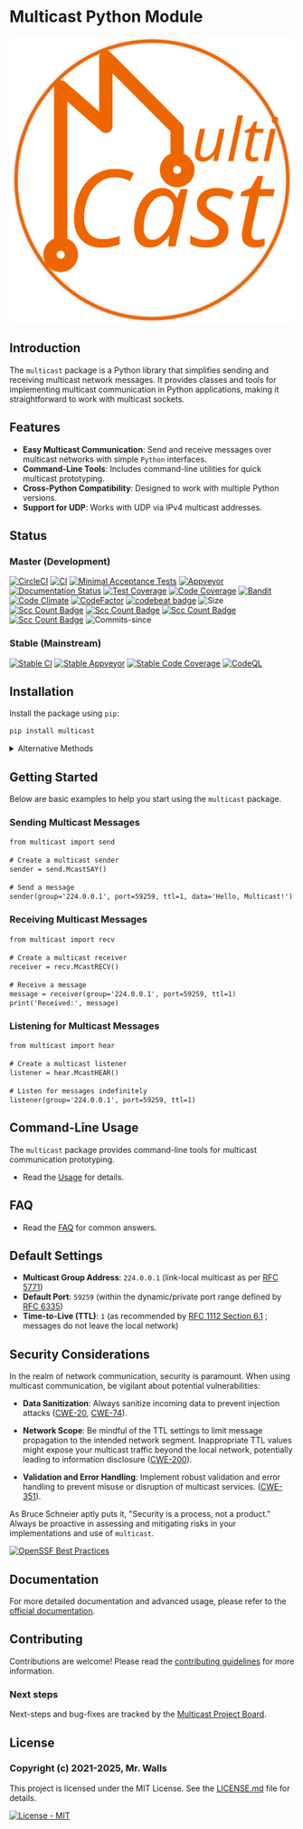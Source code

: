 # Multicast Python Module

![Mcast Logo](https://github.com/reactive-firewall/multicast/blob/stable/Logo.svg)

## Introduction

The `multicast` package is a Python library that simplifies sending and receiving multicast network
messages. It provides classes and tools for implementing multicast communication in Python
applications, making it straightforward to work with multicast sockets.

## Features

- **Easy Multicast Communication**: Send and receive messages over multicast networks with
  simple `Python` interfaces.
- **Command-Line Tools**: Includes command-line utilities for quick multicast prototyping.
- **Cross-Python Compatibility**: Designed to work with multiple Python versions.
- **Support for UDP**: Works with UDP via IPv4 multicast addresses.

## Status

### Master (Development)

[![CircleCI](https://circleci.com/gh/reactive-firewall/multicast/tree/master.svg?style=svg)](https://circleci.com/gh/reactive-firewall/multicast/tree/master)
[![CI](https://github.com/reactive-firewall/multicast/actions/workflows/Tests.yml/badge.svg?branch=master)](https://github.com/reactive-firewall/multicast/actions/workflows/Tests.yml)
[![Minimal Acceptance Tests](https://github.com/reactive-firewall/multicast/actions/workflows/CI-MATs.yml/badge.svg?branch=master)](https://github.com/reactive-firewall/multicast/actions/workflows/CI-MATs.yml)
[![Appveyor](https://ci.appveyor.com/api/projects/status/0h5vuexyty9lbl81/branch/master?svg=true)](https://ci.appveyor.com/project/reactive-firewall/multicast/branch/master)
[![Documentation Status](https://readthedocs.org/projects/reactive-firewallmulticast/badge/?version=master)](https://reactive-firewallmulticast.readthedocs.io/en/latest/?badge=master)
[![Test Coverage](https://api.codeclimate.com/v1/badges/8a9422860b6a5b6477b5/test_coverage)](https://codeclimate.com/github/reactive-firewall/multicast/test_coverage)
[![Code Coverage](https://codecov.io/gh/reactive-firewall/multicast/branch/master/graph/badge.svg)](https://codecov.io/gh/reactive-firewall/multicast/branch/master/)
[![Bandit](https://github.com/reactive-firewall/multicast/actions/workflows/bandit.yml/badge.svg?branch=master)](https://github.com/reactive-firewall/multicast/actions/workflows/bandit.yml)
[![Code Climate](https://api.codeclimate.com/v1/badges/8a9422860b6a5b6477b5/maintainability)](https://codeclimate.com/github/reactive-firewall/multicast)
[![CodeFactor](https://www.codefactor.io/repository/github/reactive-firewall/multicast/badge)](https://www.codefactor.io/repository/github/reactive-firewall/multicast)
[![codebeat badge](https://codebeat.co/badges/721f752f-289d-457e-af90-487a85f16bf1)](https://codebeat.co/projects/github-com-reactive-firewall-multicast-master)
![Size](https://img.shields.io/github/languages/code-size/reactive-firewall/multicast.svg)
[![Scc Count Badge](https://sloc.xyz/github/reactive-firewall/multicast/?category=code)](https://github.com/reactive-firewall/multicast/)
[![Scc Count Badge](https://sloc.xyz/github/reactive-firewall/multicast/?category=blanks)](https://github.com/reactive-firewall/multicast/)
[![Scc Count Badge](https://sloc.xyz/github/reactive-firewall/multicast/?category=lines)](https://github.com/reactive-firewall/multicast/)
[![Scc Count Badge](https://sloc.xyz/github/reactive-firewall/multicast/?category=comments)](https://github.com/reactive-firewall/multicast/)
![Commits-since](https://img.shields.io/github/commits-since/reactive-firewall/multicast/stable.svg?maxAge=9000)

### Stable (Mainstream)

[![Stable CI](https://github.com/reactive-firewall/multicast/actions/workflows/Tests.yml/badge.svg?branch=stable)](https://github.com/reactive-firewall/multicast/actions/workflows/Tests.yml)
[![Stable Appveyor](https://ci.appveyor.com/api/projects/status/0h5vuexyty9lbl81/branch/stable?svg=true)](https://ci.appveyor.com/project/reactive-firewall/multicast/branch/stable)
[![Stable Code Coverage](https://codecov.io/gh/reactive-firewall/multicast/branch/stable/graph/badge.svg)](https://codecov.io/gh/reactive-firewall/multicast/branch/stable/)
[![CodeQL](https://github.com/reactive-firewall/multicast/actions/workflows/codeql-analysis.yml/badge.svg?branch=stable)](https://github.com/reactive-firewall/multicast/actions/workflows/codeql-analysis.yml)

## Installation

Install the package using `pip`:

```bash
pip install multicast
```

<details><summary>Alternative Methods</summary>

There are many ways to install the module besides using `pip`, but unless you have a specific need,
using `pip` is recommended for most users.

### PEP-668 and externally-managed-environment installs

Users using Homebrew may require additional flags to use `pip`:

```bash
python3 -m pip install --use-pep517 --break-system-packages --user 'multicast>=2.0.8'
```

### Install from Source

*Source builds require development tools including (but not limited to): `git`, and `make`*

```bash
# clone the multicast source repository
git clone "https://github.com/reactive-firewall/multicast.git" multicast
cd multicast
# switch to the stable branch
git checkout stable
# build the multicast module
make -f Makefile build
# install the build
make user-install
# Optionally check the install
python3 -m multicast --version
```

### Developer builds

> [!WARNING]
> **Development Builds** *(e.g. Cutting-Edge)* are not intended as full-fleged releases, however
> updates to the Development Builds are more frequent than releases.

### Legacy egg style install

> [!WARNING]
> **Egg Style Builds** *(Deprecated)* are not supported after version `2.1` :shrug:

```bash
pip install -e "git+https://github.com/reactive-firewall/multicast.git#egg=multicast"
```

</details>

## Getting Started

Below are basic examples to help you start using the `multicast` package.

### Sending Multicast Messages

```python3
from multicast import send

# Create a multicast sender
sender = send.McastSAY()

# Send a message
sender(group='224.0.0.1', port=59259, ttl=1, data='Hello, Multicast!')
```

### Receiving Multicast Messages

```python3
from multicast import recv

# Create a multicast receiver
receiver = recv.McastRECV()

# Receive a message
message = receiver(group='224.0.0.1', port=59259, ttl=1)
print('Received:', message)
```

### Listening for Multicast Messages

```python3
from multicast import hear

# Create a multicast listener
listener = hear.McastHEAR()

# Listen for messages indefinitely
listener(group='224.0.0.1', port=59259, ttl=1)
```

## Command-Line Usage

The `multicast` package provides command-line tools for multicast communication prototyping.

- Read the [Usage](docs/USAGE.md) for details.

## FAQ

- Read the [FAQ](docs/FAQ.md) for common answers.

## Default Settings

- **Multicast Group Address**: `224.0.0.1` (link-local multicast as per
  [RFC 5771](https://tools.ietf.org/html/rfc5771))
- **Default Port**: `59259` (within the dynamic/private port range defined by
  [RFC 6335](https://tools.ietf.org/html/rfc6335))
- **Time-to-Live (TTL)**: `1` (as recommended by
  [RFC 1112 Section 6.1](https://tools.ietf.org/html/rfc1112#section-6.1)
  ; messages do not leave the local network)

## Security Considerations

In the realm of network communication, security is paramount. When using multicast communication,
be vigilant about potential vulnerabilities:

- **Data Sanitization**: Always sanitize incoming data to prevent injection attacks
  ([CWE-20](https://cwe.mitre.org/data/definitions/20.html),
  [CWE-74](https://cwe.mitre.org/data/definitions/74.html)).

- **Network Scope**: Be mindful of the TTL settings to limit message propagation to the intended
  network segment. Inappropriate TTL values might expose your multicast traffic beyond the local
  network, potentially leading to information disclosure
  ([CWE-200](https://cwe.mitre.org/data/definitions/200.html)).

- **Validation and Error Handling**: Implement robust validation and error handling to prevent
  misuse or disruption of multicast services.
  ([CWE-351](https://cwe.mitre.org/data/definitions/351.html)).

As Bruce Schneier aptly puts it, "Security is a process, not a product." Always be proactive in
assessing and mitigating risks in your implementations and use of `multicast`.

[![OpenSSF Best Practices](https://www.bestpractices.dev/projects/9458/badge)](https://www.bestpractices.dev/projects/9458)

## Documentation

For more detailed documentation and advanced usage, please refer to the
[official documentation](https://reactive-firewallmulticast.readthedocs.io/en/master/).

## Contributing

Contributions are welcome! Please read the
[contributing guidelines](https://github.com/reactive-firewall/multicast/blob/stable/.github/CONTRIBUTING)
for more information.

### Next steps

Next-steps and bug-fixes are tracked by the
[Multicast Project Board](https://github.com/users/reactive-firewall/projects/1).

## License

### Copyright (c) 2021-2025, Mr. Walls

This project is licensed under the MIT License. See the
[LICENSE.md](https://github.com/reactive-firewall/multicast/blob/stable/LICENSE.md) file for
details.

[![License - MIT](https://img.shields.io/pypi/l/multicast?cacheSeconds=3600)](https://github.com/reactive-firewall/multicast/blob/stable/LICENSE.md)

